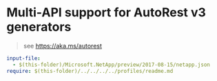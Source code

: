 # Multi-API support for AutoRest v3 generators

> see https://aka.ms/autorest

``` yaml $(enable-multi-api)
input-file:
  - $(this-folder)/Microsoft.NetApp/preview/2017-08-15/netapp.json
require: $(this-folder)/../../../../profiles/readme.md
```
